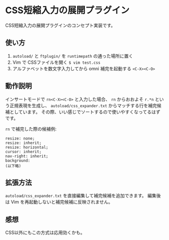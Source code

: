 # CSS短縮入力の展開プラグイン

CSS短縮入力の展開プラグインのコンセプト実装です。

## 使い方

1.  `autoload/` と `ftplugin/` を `runtimepath` の通った場所に置く
2.  Vim で CSSファイルを開く `$ vim test.css`
3.  アルファベットを数文字入力してから omni 補完を起動する `<C-X><C-O>`

## 動作説明

インサートモードで `rn<C-X><C-O>` と入力した場合、
`rn` からおおよそ `r.*n` という正規表現を生成し、
`autoload/css_expander.txt` からマッチする行を補完候補としています。
その際、いい感じでソートするので使いやすくなってるはずです。

`rn` で補完した際の候補例:

```
resize: none;
resize: inherit;
resize: horizontal;
cursor: inherit;
nav-right: inherit;
background: 
(以下略)
```


## 拡張方法

`autoload/css_expander.txt` を直接編集して補完候補を追加できます。
編集後は Vim を再起動しないと補完候補に反映されません。

## 感想

CSS以外にもこの方式は応用効くかも。
